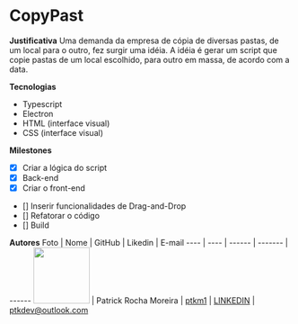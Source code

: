 # CopyPast

**Justificativa**
Uma demanda da empresa de cópia de diversas pastas, de um local para o outro, fez surgir uma idéia.
A idéia é gerar um script que copie pastas de um local escolhido, para outro em massa, de acordo com a data.

**Tecnologias**
- Typescript
- Electron
- HTML (interface visual)
- CSS (interface visual)

**Milestones**

- [X] Criar a lógica do script
- [X] Back-end
- [x] Criar o front-end
- [] Inserir funcionalidades de Drag-and-Drop
- [] Refatorar o código
- [] Build

**Autores** 
Foto | Nome | GitHub | Likedin | E-mail
---- | ---- | ------ | ------- | ------
<img src="https://avatars3.githubusercontent.com/u/59058473?s=460&u=25e12ff5fcb6fb5780ef78e9168615da9ce4349c&v=4" width="100px"> | Patrick Rocha Moreira | [ptkm1](https://github.com/ptkm1) | [LINKEDIN](https://linkedin.com/ptkm1) | ptkdev@outlook.com

